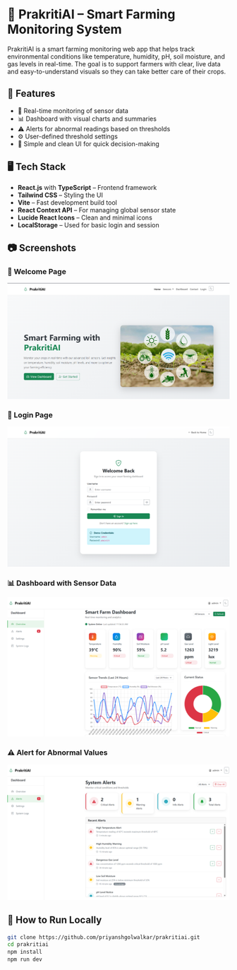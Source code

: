 # 🌿 PrakritiAI – Smart Farming Monitoring System

PrakritiAI is a smart farming monitoring web app that helps track environmental conditions like temperature, humidity, pH, soil moisture, and gas levels in real-time. The goal is to support farmers with clear, live data and easy-to-understand visuals so they can take better care of their crops.

## 🔧 Features

- 📡 Real-time monitoring of sensor data
- 📊 Dashboard with visual charts and summaries
- ⚠️ Alerts for abnormal readings based on thresholds
- ⚙️ User-defined threshold settings
- 🧠 Simple and clean UI for quick decision-making

## 🖥️ Tech Stack

- **React.js** with **TypeScript** – Frontend framework
- **Tailwind CSS** – Styling the UI
- **Vite** – Fast development build tool
- **React Context API** – For managing global sensor state
- **Lucide React Icons** – Clean and minimal icons
- **LocalStorage** – Used for basic login and session


## 📷 Screenshots

### 🔐 Welcome Page
![Welcome Page](./screenshots/Welcome.png)

### 🔐 Login Page
![Login Page](./screenshots/login-page.png)

### 📊 Dashboard with Sensor Data
![Dashboard](./screenshots/dashboard.png)

### ⚠️ Alert for Abnormal Values
![Alert](./screenshots/alert-card.png)



## 🚀 How to Run Locally

```bash
git clone https://github.com/priyanshgolwalkar/prakritiai.git
cd prakritiai
npm install
npm run dev
